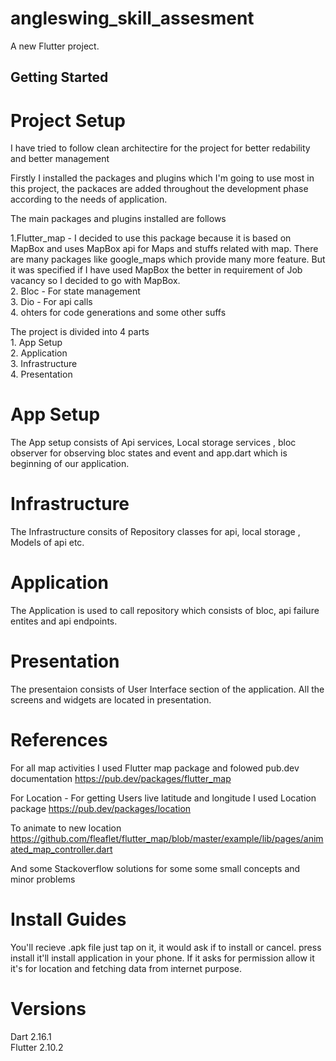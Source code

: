 # angleswing_skill_assesment

A new Flutter project.

## Getting Started

# Project Setup

I have tried to follow clean architectire for the project for better redability and better management

Firstly I installed the packages and plugins which I'm going to use most in this project, the packaces are added throughout the development phase according to the needs of application.

The main packages and plugins installed are follows

1.Flutter_map - I decided to use this package because it is based on MapBox and uses MapBox api for Maps and stuffs related with map. There are many packages like google_maps which provide many more feature. But it was specified if I have used MapBox the better in requirement of Job vacancy so I decided to go with MapBox.<br/> 2. Bloc - For state management<br/> 3. Dio - For api calls<br/> 4. ohters for code generations and some other suffs<br/>

The project is divided into 4 parts<br/> 1. App Setup<br/> 2. Application<br/> 3. Infrastructure<br/> 4. Presentation<br/>

# App Setup

The App setup consists of Api services, Local storage services , bloc observer for observing bloc states and event and app.dart which is beginning of our application.

# Infrastructure

The Infrastructure consits of Repository classes for api, local storage , Models of api etc.

# Application

The Application is used to call repository which consists of bloc, api failure entites and api endpoints.

# Presentation

The presentaion consists of User Interface section of the application. All the screens and widgets are located in presentation.

# References

For all map activities I used Flutter map package and folowed pub.dev documentation
https://pub.dev/packages/flutter_map

For Location - For getting Users live latitude and longitude I used Location package
https://pub.dev/packages/location

To animate to new location
https://github.com/fleaflet/flutter_map/blob/master/example/lib/pages/animated_map_controller.dart

And some Stackoverflow solutions for some some small concepts and minor problems

# Install Guides

You'll recieve .apk file just tap on it, it would ask if to install or cancel.
press install it'll install application in your phone. If it asks for permission allow it it's for location and fetching data from internet purpose.

# Versions

Dart 2.16.1<br/>
Flutter 2.10.2<br/>
